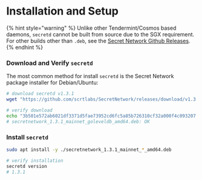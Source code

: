 # Installation and Setup

{% hint style="warning" %}
Unlike other Tendermint/Cosmos based daemons, `secretd` cannot be built from source due to the SGX requirement. For other builds other than `.deb`, see the [Secret Network Github Releases](https://github.com/scrtlabs/SecretNetwork/releases).
{% endhint %}

### Download and Verify `secretd`  <a href="#_1-download-the-secret-network-package-installer-for-debian-ubuntu" id="_1-download-the-secret-network-package-installer-for-debian-ubuntu"></a>

The most common method for install `secretd` is the Secret Network package installer for Debian/Ubuntu:

```bash
# download secretd v1.3.1
wget "https://github.com/scrtlabs/SecretNetwork/releases/download/v1.3.1/secretnetwork_1.3.1_mainnet_goleveldb_amd64.deb"

# verify download
echo "3b501e572ab6021df3371d5fae73952cd6fc5a85b726310cf32a000f4c093207 secretnetwork_1.3.1_mainnet_goleveldb_amd64.deb" | sha256sum --check
# secretnetwork_1.3.1_mainnet_goleveldb_amd64.deb: OK
```

### Install `secretd` <a href="#_2-install-the-package" id="_2-install-the-package"></a>

```bash
sudo apt install -y ./secretnetwork_1.3.1_mainnet_*_amd64.deb

# verify installation
secretd version
# 1.3.1
```
